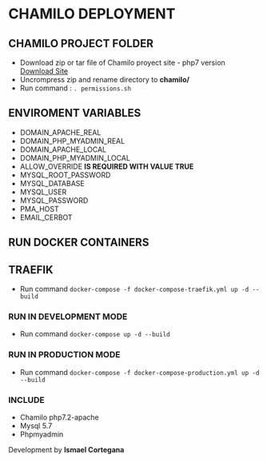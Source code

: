 # CHAMILO DEPLOYMENT

## CHAMILO PROJECT FOLDER

- Download zip or tar file of Chamilo proyect site - php7 version [Download Site](https://chamilo.org/en/download/)
- Uncrompress zip and rename directory to **chamilo/**
- Run command : `. permissions.sh`

## ENVIROMENT VARIABLES

- DOMAIN_APACHE_REAL
- DOMAIN_PHP_MYADMIN_REAL
- DOMAIN_APACHE_LOCAL
- DOMAIN_PHP_MYADMIN_LOCAL
- ALLOW_OVERRIDE **IS REQUIRED WITH VALUE TRUE**
- MYSQL_ROOT_PASSWORD
- MYSQL_DATABASE
- MYSQL_USER
- MYSQL_PASSWORD
- PMA_HOST
- EMAIL_CERBOT

## RUN DOCKER CONTAINERS

## TRAEFIK

- Run command `docker-compose -f docker-compose-traefik.yml up -d --build`

### RUN IN DEVELOPMENT MODE

- Run command
  `docker-compose up -d --build`

### RUN IN PRODUCTION MODE

- Run command `docker-compose -f docker-compose-production.yml up -d --build`

### INCLUDE

- Chamilo php7.2-apache
- Mysql 5.7
- Phpmyadmin

Development by **Ismael Cortegana**
